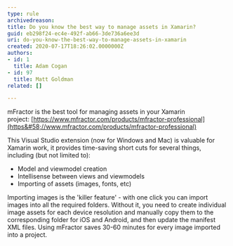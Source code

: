 ```yaml
---
type: rule
archivedreason: 
title: Do you know the best way to manage assets in Xamarin?
guid: eb298f24-ec4e-492f-ab66-3de736a6ee3d
uri: do-you-know-the-best-way-to-manage-assets-in-xamarin
created: 2020-07-17T18:26:02.0000000Z
authors:
- id: 1
  title: Adam Cogan
- id: 97
  title: Matt Goldman
related: []

---
```


mFractor is the best tool for managing assets in your Xamarin project: [https://www.mfractor.com/products/mfractor-professional](https&#58;//www.mfractor.com/products/mfractor-professional)


<!--endintro-->

This Visual Studio extension (now for Windows and Mac) is valuable for Xamarin work, it provides time-saving short cuts for several things, including (but not limited to):

* Model and viewmodel creation
* Intellisense between views and viewmodels
* Importing of assets (images, fonts, etc)


Importing images is the 'killer feature' - with one click you can import images into all the required folders. Without it, you need to create individual image assets for each device resolution and manually copy them to the corresponding folder for iOS and Android, and then update the manifest XML files. Using mFractor saves 30-60 minutes for every image imported into a project.

